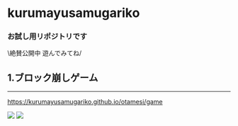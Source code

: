 # kurumayusamugariko
### お試し用リポジトリです  
  
\絶賛公開中 遊んでみてね/

## 1.ブロック崩しゲーム
---
<https://kurumayusamugariko.github.io/otamesi/game> 

<img src="https://img.shields.io/badge/-Javascript-black.svg?logo=javascript&style=popout-square"> <img src="https://img.shields.io/badge/-Node.js-black.svg?logo=node.js&style=popout-square">

